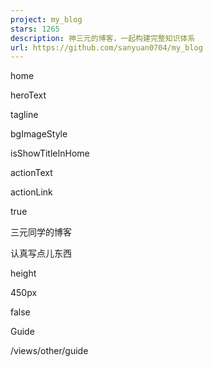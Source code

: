 ```yaml
---
project: my_blog
stars: 1265
description: 神三元的博客，一起构建完整知识体系
url: https://github.com/sanyuan0704/my_blog
---
```


home

heroText

tagline

bgImageStyle

isShowTitleInHome

actionText

actionLink

true

三元同学的博客

认真写点儿东西

height

450px

false

Guide

/views/other/guide
